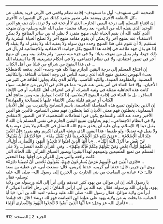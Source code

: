 ------------------------------------------------------------------------

الضخمة التي تستهدف- أول ما تستهدف- إقامة نظام واقعي في الأرض فريد يختلف
عن كل الأنظمة الأخرى ويعتمد على تصور متفرد كذلك من كل التصورات
الأخرى..  
إن اقتناع المسلم إلى درجة اليقين الجازم، الذي لا أرجحة فيه ولا تردد، بأن
دينه هو الدين الوحيد الذي يقبله الله من الناس- بعد رسالة محمد- صلى الله
عليه وسلم- وبأن منهجه الذي كلفه الله أن يقيم الحياة عليه، منهج متفرد لا
نظير له بين سائر المناهج ولا يمكن الاستغناء عنه بمنهج آخر ولا يمكن أن
يقوم مقامه منهج آخر ولا تصلح الحياة البشرية ولا تستقيم إلا أن تقوم على
هذا المنهج وحده دون سواه ولا يعفيه الله ولا يغفر له ولا يقبله إلا إذا هو
بذل جهد طاقته في إقامة هذا المنهج بكل جوانبه: الاعتقادية والاجتماعية لم
يأل في ذلك جهدا، ولم يقبل من منهجه بديلا- ولا في جزء منه صغير- ولم يخلط
بينه وبين أي منهج آخر في تصور اعتقادي، ولا في نظام اجتماعي، ولا في أحكام
تشريعية، إلا ما استبقاه الله في هذا المنهج من شرائع من قبلنا من أهل
الكتاب ...  
إن اقتناع المسلم إلى درجة اليقين الجازم بهذا كله هو- وحده- الذي يدفعه
للاضطلاع بعبء النهوض بتحقيق منهج الله الذي رضيه للناس في وجه العقبات
الشاقة، والتكاليف المضنية، والمقاومة العنيدة، والكيد الناصب، والألم الذي
يكاد يجاوز الطاقة في كثير من الأحيان.. وإلا فما العناء في أمر يغني عنه
غيره- مما هو قائم في الأرض من جاهلية.. سواء كانت هذه الجاهلية ممثلة في
وثنية الشرك، أو في انحراف أهل الكتاب، أو في الإلحاد السافر.. بل ما
العناء في إقامة المنهج الإسلامي، إذا كانت الفوارق بينه وبين مناهج أهل
الكتاب أو غيرهم قليلة يمكن الالتقاء عليها بالمصالحة والمهادنة؟  
إن الذين يحاولون تمييع هذه المفاصلة الحاسمة، باسم التسامح والتقريب بين
أهل الأديان السماوية، يخطئون فهم معنى الأديان كما يخطئون فهم معنى
التسامح. فالدين هو الدين الأخير وحده عند الله. والتسامح يكون في
المعاملات الشخصية، لا في التصور الاعتقادي ولا في النظام الاجتماعي.. إنهم
يحاولون تمييع اليقين الجازم في نفس المسلم بأن الله لا يقبل دينا إلا
الإسلام، وبأن عليه أن يحقق منهج الله الممثل في الإسلام ولا يقبل دونه
بديلا ولا يقبل فيه تعديلا- ولو طفيفا- هذا اليقين الذي ينشئه القرآن
الكريم وهو يقرر: «إِنَّ الدِّينَ عِنْدَ اللَّهِ الْإِسْلامُ» .. «وَمَنْ يَبْتَغِ غَيْرَ الْإِسْلامِ
دِيناً فَلَنْ يُقْبَلَ مِنْهُ» .. «وَاحْذَرْهُمْ أَنْ يَفْتِنُوكَ عَنْ بَعْضِ ما أَنْزَلَ اللَّهُ إِلَيْكَ» ..
«يا أَيُّهَا الَّذِينَ آمَنُوا لا تَتَّخِذُوا الْيَهُودَ وَالنَّصارى أَوْلِياءَ.. بَعْضُهُمْ أَوْلِياءُ بَعْضٍ
وَمَنْ يَتَوَلَّهُمْ مِنْكُمْ فَإِنَّهُ مِنْهُمْ» .. وفي القرآن كلمة الفصل.. ولا على المسلم من
تميع المتميعين وتمييعهم لهذا اليقين! ويصور السياق القرآني تلك الحالة
التي كانت واقعة والتي ينزل القرآن من أجلها بهذا التحذير:  
«فَتَرَى الَّذِينَ فِي قُلُوبِهِمْ مَرَضٌ يُسارِعُونَ فِيهِمْ، يَقُولُونَ نَخْشى أَنْ تُصِيبَنا دائِرَةٌ»
..  
روى ابن جرير، قال: حدثنا أبو كريب، حدثنا إدريس، قال: سمعت أبي، عن عطية
بن سعد.  
قال: جاء عبادة بن الصامت من بني الحارث بن الخزرج إلى رسول الله- صلى الله
عليه وسلم- فقال:  
يا رسول الله. إن لي موالي من يهود كثير عددهم وإني أبرأ إلى الله ورسوله
من ولاية يهود، وأتولى الله ورسوله. فقال عبد الله بن أبي (رأس النفاق) :
إني رجل أخاف الدوائر. لا أبرأ من ولاية مواليّ. فقال رسول الله- صلى الله
عليه وسلم- لعبد الله بن أبي: «يا أبا الحباب. ما بخلت به من ولاية يهود
على عبادة ابن الصامت فهو لك دونه» ! قال: قد قبلت! فأنزل الله عز وجل: «يا
أَيُّهَا الَّذِينَ آمَنُوا لا تَتَّخِذُوا الْيَهُودَ وَالنَّصارى أَوْلِياءَ» ...

------------------------------------------------------------------------

الجزء: 2 ¦ الصفحة: 912
